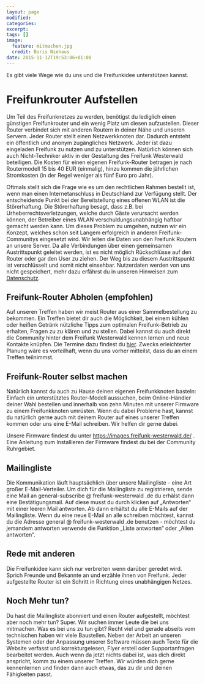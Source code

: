 ```yaml
---
layout: page
modified:
categories:  
excerpt:
tags: []
image:
  feature: mitmachen.jpg
  credit: Boris Niehaus
date: 2015-11-12T19:53:06+01:00
---
```



Es gibt viele Wege wie du uns und die Freifunkidee unterstützen kannst.

# Freifunkrouter Aufstellen
Um Teil des Freifunknetzes zu werden, benötigst du lediglich einen günstigen Freifunkrouter und ein wenig Platz um diesen aufzustellen. Dieser Router verbindet sich mit anderen Routern in deiner Nähe und unseren Servern. Jeder Router stellt einen Netzwerkknoten dar. Dadurch entsteht ein öffentlich und anonym zugängliches Netzwerk. Jeder ist dazu eingeladen Freifunk zu nutzen und zu unterstützen. Natürlich können sich auch Nicht-Techniker aktiv in der Gestaltung des Freifunk Westerwald beteiligen. Die Kosten für einen eigenen Freifunk-Router betragen je nach Routermodell 15 bis 40 EUR (einmalig), hinzu kommen die jährlichen Stromkosten (in der Regel weniger als fünf Euro pro Jahr).

Oftmals stellt sich die Frage wie es um den rechtlichen Rahmen bestellt ist, wenn man einen Internetanschluss in Deutschland zur Verfügung stellt. Der entscheidende Punkt bei der Bereitstellung eines offenen WLAN ist die Störerhaftung. Die Störerhaftung besagt, dass z.B. bei Urheberrechtsverletzungen, welche durch Gäste verursacht werden können, der Betreiber eines WLAN verschuldungsunabhängig haftbar gemacht werden kann. Um dieses Problem zu umgehen, nutzen wir ein Konzept, welches schon seit Langem erfolgreich in anderen Freifunk-Communitys eingesetzt wird. Wir leiten die Daten von den Freifunk Routern an unsere Server. Da alle Verbindungen über einen gemeinsamen Austrittspunkt geleitet werden, ist es nicht möglich Rückschlüsse auf den Router oder gar den User zu ziehen. Der Weg bis zu diesem Austrittspunkt ist verschlüsselt und somit nicht einsehbar. Nutzerdaten werden von uns nicht gespeichert, mehr dazu erfährst du in unseren Hinweisen zum [Datenschutz](/datenschutz).

## Freifunk-Router Abholen (empfohlen)

Auf unseren Treffen haben wir meist Router aus einer Sammelbestellung zu bekommen. Ein Treffen bietet dir auch die Möglichkeit, bei einem kühlen oder heißen Getränk nützliche Tipps zum optimalen Freifunk-Betrieb zu erhalten, Fragen zu zu klären und zu stellen. Dabei kannst du auch direkt die Community hinter dem Freifunk Westerwald kennen lernen und neue Kontakte knüpfen. Die Termine dazu findest du [hier](/termine). Zwecks erleichterter Planung wäre es vorteilhaft, wenn du uns vorher mitteilst, dass du an einem Treffen teilnimmst.

## Freifunk-Router selbst machen

Natürlich kannst du auch zu Hause deinen eigenen Freifunkknoten basteln: Einfach ein unterstütztes Router-Modell aussuchen, beim Online-Händler deiner Wahl bestellen und innerhalb von zehn Minuten mit unserer Firmware zu einem Freifunkknoten umrüsten. Wenn du dabei Probleme hast, kannst du natürlich gerne auch mit deinem Router auf eines unserer Treffen kommen oder uns eine E-Mail schreiben. Wir helfen dir gerne dabei.

Unsere Firmware findest du unter <https://images.freifunk-westerwald.de/> . Eine Anleitung zum Installieren der Firmware findest du bei der Community Ruhrgebiet.

## Mailingliste

Die Kommunikation läuft hauptsächlich über unsere Mailingliste - eine Art großer E-Mail-Verteiler. Um dich für die Mailingliste zu registrieren, sende eine Mail an general-subscribe @ freifunk-westerwald .de du erhälst dann eine Bestätigungsmail. Auf diese musst du durch klicken auf „Antworten“ mit einer leeren Mail antworten. Ab dann erhältst du alle E-Mails auf der Mailingliste. Wenn du eine neue E-Mail an alle schreiben möchtest, kannst du die Adresse general @ freifunk-westerwald .de benutzen - möchtest du jemandem antworten verwende die Funktion „Liste antworten“ oder „Allen antworten“.

## Rede mit anderen

Die Freifunkidee kann sich nur verbreiten wenn darüber geredet wird. Sprich Freunde und Bekannte an und erzähle ihnen von Freifunk. Jeder aufgestellte Router ist ein Schritt in Richtung eines unabhängigen Netzes. 

## Noch Mehr tun?

Du hast die Mailingliste abonniert und einen Router aufgestellt, möchtest aber noch mehr tun? Super. Wir suchen immer Leute die bei uns mitmachen. Was es bei uns zu tun gibt? Recht viel und gerade abseits vom technischen haben wir viele Baustellen. Neben der Arbeit an unseren Systemen oder der Anpassung unserer Software müssen auch Texte für die Website verfasst und korrekturgelesen, Flyer erstell oder Supportanfragen bearbeitet werden. Auch wenn da jetzt nichts dabei ist, was dich direkt anspricht, komm zu einem unserer Treffen. Wir würden dich gerne kennenlernen und finden dann auch etwas, das zu dir und deinen Fähigkeiten passt. 


